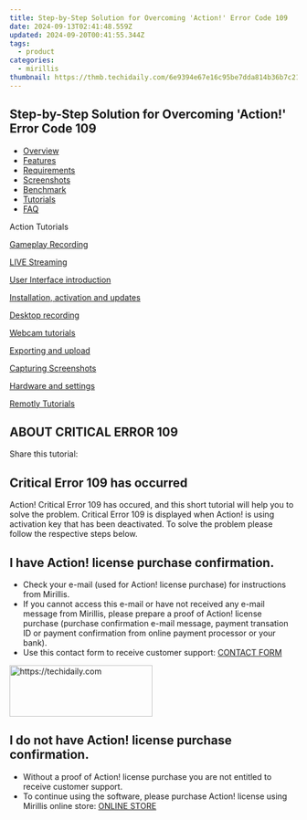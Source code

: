 ```yaml
---
title: Step-by-Step Solution for Overcoming 'Action!' Error Code 109
date: 2024-09-13T02:41:48.559Z
updated: 2024-09-20T00:41:55.344Z
tags:
  - product
categories:
  - mirillis
thumbnail: https://thmb.techidaily.com/6e9394e67e16c95be7dda814b36b7c21bb54383a50ab2ad1ac5bcf151b169014.jpg
---
```


## Step-by-Step Solution for Overcoming 'Action!' Error Code 109

* [Overview](https://tools.techidaily.com/mirillis/products/)
* [Features](https://tools.techidaily.com/mirillis/products/)
* [Requirements](https://tools.techidaily.com/mirillis/products/)
* [Screenshots](https://tools.techidaily.com/mirillis/products/)
* [Benchmark](https://tools.techidaily.com/mirillis/products/)
* [Tutorials](https://tools.techidaily.com/mirillis/products/)
* [FAQ](https://tools.techidaily.com/mirillis/products/)

Action Tutorials

[Gameplay Recording](https://tools.techidaily.com/mirillis/products/) 

[LIVE Streaming](https://tools.techidaily.com/mirillis/products/) 

[User Interface introduction](https://tools.techidaily.com/mirillis/products/) 

[Installation, activation and updates](https://tools.techidaily.com/mirillis/products/) 

[Desktop recording](https://tools.techidaily.com/mirillis/products/) 

[Webcam tutorials](https://tools.techidaily.com/mirillis/products/) 

[Exporting and upload](https://tools.techidaily.com/mirillis/products/) 

[Capturing Screenshots](https://tools.techidaily.com/mirillis/products/) 

[Hardware and settings](https://tools.techidaily.com/mirillis/products/) 

[Remotly Tutorials](https://remotly.com/tutorials/getting-started-with-remotly-for-windows-pc) 

## ABOUT CRITICAL ERROR 109

  
 Share this tutorial:

## Critical Error 109 has occurred

 Action! Critical Error 109 has occured, and this short tutorial will help you to solve the problem. Critical Error 109 is displayed when Action! is using activation key that has been deactivated. To solve the problem please follow the respective steps below.

## I have Action! license purchase confirmation.

* Check your e-mail (used for Action! license purchase) for instructions from Mirillis.
* If you cannot access this e-mail or have not received any e-mail message from Mirillis, please prepare a proof of Action! license purchase (purchase confirmation e-mail message, payment transation ID or payment confirmation from online payment processor or your bank).
* Use this contact form to receive customer support: [CONTACT FORM](https://tools.techidaily.com/mirillis/products/)

<!-- affiliate ads begin -->
<a href="https://aligracehair.sjv.io/c/5597632/2135398/19272" target="_top" id="2135398">
  <img src="//a.impactradius-go.com/display-ad/19272-2135398" border="0" alt="https://techidaily.com" width="250" height="90"/>
</a>
<img height="0" width="0" src="https://aligracehair.sjv.io/i/5597632/2135398/19272" style="position:absolute;visibility:hidden;" border="0" />
<!-- affiliate ads end -->

## I do not have Action! license purchase confirmation.

* Without a proof of Action! license purchase you are not entitled to receive customer support.
* To continue using the software, please purchase Action! license using Mirillis online store: [ONLINE STORE](https://tools.techidaily.com/mirillis/products/)

<ins class="adsbygoogle"
     style="display:block"
     data-ad-format="autorelaxed"
     data-ad-client="ca-pub-7571918770474297"
     data-ad-slot="1223367746"></ins>

<ins class="adsbygoogle"
     style="display:block"
     data-ad-client="ca-pub-7571918770474297"
     data-ad-slot="8358498916"
     data-ad-format="auto"
     data-full-width-responsive="true"></ins>
